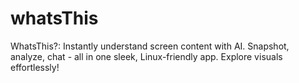 # whatsThis
WhatsThis?: Instantly understand screen content with AI. Snapshot, analyze, chat - all in one sleek, Linux-friendly app. Explore visuals effortlessly!
